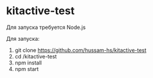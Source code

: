 # kitactive-test

Для запуска требуется Node.js

Для запуска:
1. git clone https://github.com/hussam-hs/kitactive-test
2. cd /kitactive-test
3. npm install
4. npm start
